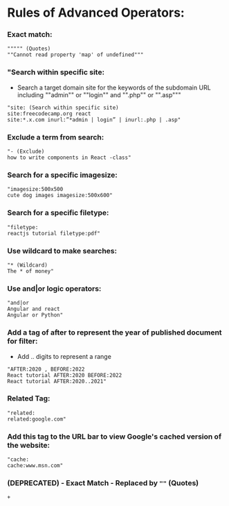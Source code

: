 # **Rules of Advanced Operators:**

### Exact match:

```
""""" (Quotes)
""Cannot read property 'map' of undefined"""
```

### "Search within specific site:

- Search a target domain site for the keywords of the subdomain URL including ""admin"" or ""login"" and "".php"" or "".asp"""

```
"site: (Search within specific site)
site:freecodecamp.org react
site:*.x.com inurl:”*admin | login” | inurl:.php | .asp"
```

### Exclude a term from search:

```
"- (Exclude)
how to write components in React -class"
```

### Search for a specific imagesize:

```
"imagesize:500x500
cute dog images imagesize:500x600"
```

### Search for a specific filetype:

```
"filetype:
reactjs tutorial filetype:pdf"
```

### Use wildcard to make searches:

```
"* (Wildcard)
The * of money"
```

### Use and|or logic operators:

```
"and|or
Angular and react
Angular or Python"
```

### Add a tag of after to represent the year of published document for filter:

- Add .. digits to represent a range

```
"AFTER:2020 , BEFORE:2022
React tutorial AFTER:2020 BEFORE:2022
React tutorial AFTER:2020..2021"
```

### Related Tag:

```
"related:
related:google.com"
```

### Add this tag to the URL bar to view Google's cached version of the website:

```
"cache:
cache:www.msn.com"
```

### (DEPRECATED) - Exact Match - Replaced by `""` (Quotes)

```
+
```
